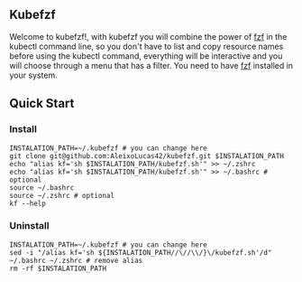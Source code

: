 ## Kubefzf
Welcome to kubefzf!, with kubefzf you will combine the power of [fzf](https://github.com/junegunn/fzf) in the kubectl command line, so you don't have to list and copy resource names before using the kubectl command, everything will be interactive and you will choose through a menu that has a filter. You need to have [fzf](https://github.com/junegunn/fzf) installed in your system.


## Quick Start

### Install
```
INSTALATION_PATH=~/.kubefzf # you can change here
git clone git@github.com:AleixoLucas42/kubefzf.git $INSTALATION_PATH
echo "alias kf='sh $INSTALATION_PATH/kubefzf.sh'" >> ~/.zshrc 
echo "alias kf='sh $INSTALATION_PATH/kubefzf.sh'" >> ~/.bashrc # optional
source ~/.bashrc
source ~/.zshrc # optional
kf --help
```

### Uninstall
```
INSTALATION_PATH=~/.kubefzf # you can change here
sed -i "/alias kf='sh ${INSTALATION_PATH//\//\\/}\/kubefzf.sh'/d" ~/.bashrc ~/.zshrc # remove alias
rm -rf $INSTALATION_PATH
```